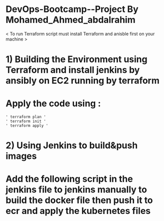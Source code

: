 # DevOps-Bootcamp--Project  By Mohamed_Ahmed_abdalrahim #

<!-- Project OverView
The Purpose of the project is to deploy python-app 
with database on a AWS cluster using Terraform  
to create the environment and ansible for configuration -->

< To run Terraform script must install Terraform and anisble first on your machine >

# 1) Building the Environment using Terraform and install jenkins by ansibly on EC2 running by terraform
# Apply the code using :
```
' terraform plan '
' terraform init '
' terraform apply '
```
# 2) Using Jenkins to build&push images
# Add the following script in the jenkins file to jenkins manually to build the docker file then push it to ecr and  apply the kubernetes files


